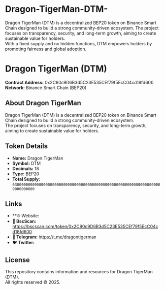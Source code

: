 # Dragon-TigerMan-DTM-
Dragon TigerMan (DTM) is a decentralized BEP20 token on Binance Smart Chain designed to build a strong community-driven ecosystem.
The project focuses on transparency, security, and long-term growth, aiming to create sustainable value for holders.  
With a fixed supply and no hidden functions, DTM empowers holders by promoting fairness and global adoption.

# Dragon TigerMan (DTM)

**Contract Address:** 0x2C80c9D6B3d5C23E535CEf79f5EcC04cd18fd600 
**Network:** Binance Smart Chain (BEP20)  

## About Dragon TigerMan
Dragon TigerMan (DTM) is a decentralized BEP20 token on Binance Smart Chain designed to build a strong community-driven ecosystem.  
The project focuses on transparency, security, and long-term growth, aiming to create sustainable value for holders.  

## Token Details
- **Name:** Dragon TigerMan  
- **Symbol:** DTM  
- **Decimals:** 18  
- **Type:** BEP20  
- **Total Supply:** `63000000000000000000000000000000000000000000000000000000000000000000000000000`  

## Links
- **🌐 Website:  
- **🔎 BscScan:** https://bscscan.com/token/0x2C80c9D6B3d5C23E535CEf79f5EcC04cd18fd600  
- **💬 Telegram:** https://t.me/dragontigerman
- **🐦 Twitter:**

## License
This repository contains information and resources for Dragon TigerMan (DTM).  
All rights reserved © 2025.
